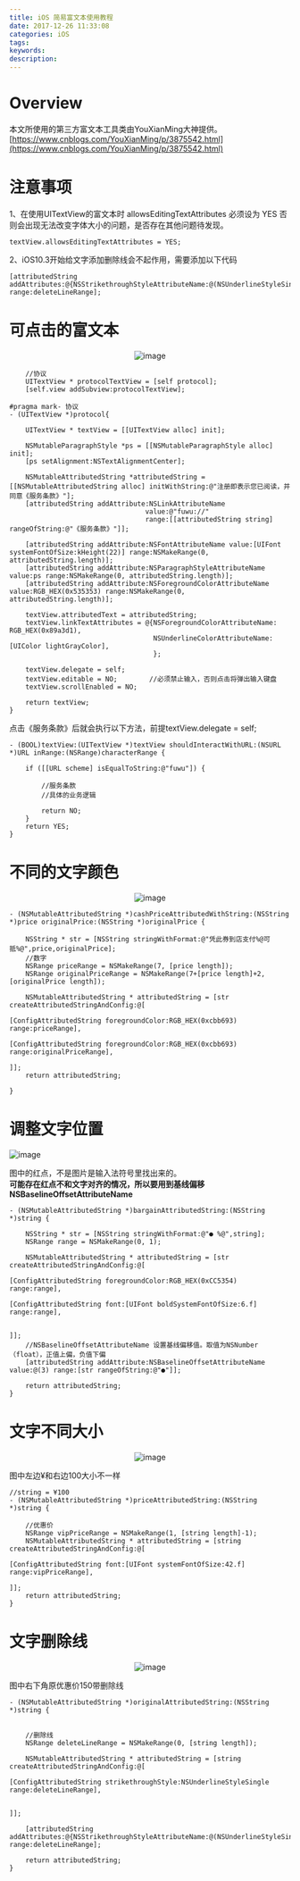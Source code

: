 ```yaml
---
title: iOS 简易富文本使用教程
date: 2017-12-26 11:33:08
categories: iOS
tags:
keywords:
description:
---
```


# Overview
本文所使用的第三方富文本工具类由YouXianMing大神提供。  
[https://www.cnblogs.com/YouXianMing/p/3875542.html](https://www.cnblogs.com/YouXianMing/p/3875542.html)

# 注意事项
1、在使用UITextView的富文本时 allowsEditingTextAttributes 必须设为 YES 否则会出现无法改变字体大小的问题，是否存在其他问题待发现。

```
textView.allowsEditingTextAttributes = YES;
```

2、iOS10.3开始给文字添加删除线会不起作用，需要添加以下代码

```
[attributedString addAttributes:@{NSStrikethroughStyleAttributeName:@(NSUnderlineStyleSingle),NSBaselineOffsetAttributeName:@(0)} range:deleteLineRange];
```
<!--more-->
# 可点击的富文本
<div align=center>  

![image](http://ojgg6fpio.bkt.clouddn.com/01A5C8DE-3514-4C96-9E1B-F1FA10B73E52.png?imageMogr2/thumbnail/!100p)

</div>

```
    //协议
    UITextView * protocolTextView = [self protocol];
    [self.view addSubview:protocolTextView];
```

```
#pragma mark- 协议
- (UITextView *)protocol{
    
    UITextView * textView = [[UITextView alloc] init];
    
    NSMutableParagraphStyle *ps = [[NSMutableParagraphStyle alloc] init];
    [ps setAlignment:NSTextAlignmentCenter];
    
    NSMutableAttributedString *attributedString = [[NSMutableAttributedString alloc] initWithString:@"注册即表示您已阅读，并同意《服务条款》"];
    [attributedString addAttribute:NSLinkAttributeName
                                  value:@"fuwu://"
                                  range:[[attributedString string] rangeOfString:@"《服务条款》"]];

    [attributedString addAttribute:NSFontAttributeName value:[UIFont systemFontOfSize:kHeight(22)] range:NSMakeRange(0, attributedString.length)];
    [attributedString addAttribute:NSParagraphStyleAttributeName value:ps range:NSMakeRange(0, attributedString.length)];
    [attributedString addAttribute:NSForegroundColorAttributeName value:RGB_HEX(0x535353) range:NSMakeRange(0, attributedString.length)];
    
    textView.attributedText = attributedString;
    textView.linkTextAttributes = @{NSForegroundColorAttributeName: RGB_HEX(0x89a3d1),
                                    NSUnderlineColorAttributeName: [UIColor lightGrayColor],
                                    };

    textView.delegate = self;
    textView.editable = NO;        //必须禁止输入，否则点击将弹出输入键盘
    textView.scrollEnabled = NO;
    
    return textView;
}
```

点击《服务条款》后就会执行以下方法，前提textView.delegate = self;
```
- (BOOL)textView:(UITextView *)textView shouldInteractWithURL:(NSURL *)URL inRange:(NSRange)characterRange {
    
    if ([[URL scheme] isEqualToString:@"fuwu"]) {
        
        //服务条款
        //具体的业务逻辑
        
        return NO;
    } 
    return YES;
}
```

# 不同的文字颜色
<div align=center> 

![image](http://ojgg6fpio.bkt.clouddn.com/159F5645-C87D-4834-81EF-0DBA32F02A31.png)

</div>

```
- (NSMutableAttributedString *)cashPriceAttributedWithString:(NSString *)price originalPrice:(NSString *)originalPrice {
    
    NSString * str = [NSString stringWithFormat:@"凭此券到店支付%@可抵%@",price,originalPrice];
    //数字
    NSRange priceRange = NSMakeRange(7, [price length]);
    NSRange originalPriceRange = NSMakeRange(7+[price length]+2, [originalPrice length]);
    
    NSMutableAttributedString * attributedString = [str createAttributedStringAndConfig:@[
                                                                                          [ConfigAttributedString foregroundColor:RGB_HEX(0xcbb693) range:priceRange],
                                                                                          [ConfigAttributedString foregroundColor:RGB_HEX(0xcbb693) range:originalPriceRange],
                                                                                          ]];
    return attributedString;
    
}
```

# 调整文字位置
![image](http://ojgg6fpio.bkt.clouddn.com/3101B044-201C-460F-A7EC-2BC328B6027A.png)

图中的红点，不是图片是输入法符号里找出来的。  
**可能存在红点不和文字对齐的情况，所以要用到基线偏移 NSBaselineOffsetAttributeName**

```
- (NSMutableAttributedString *)bargainAttributedString:(NSString *)string {
    
    NSString * str = [NSString stringWithFormat:@"● %@",string];
    NSRange range = NSMakeRange(0, 1);
    
    NSMutableAttributedString * attributedString = [str createAttributedStringAndConfig:@[
                                                                                          [ConfigAttributedString foregroundColor:RGB_HEX(0xCC5354) range:range],
                                                                                          [ConfigAttributedString font:[UIFont boldSystemFontOfSize:6.f] range:range],
                                                                                          
                                                                                          ]];
    //NSBaselineOffsetAttributeName 设置基线偏移值。取值为NSNumber （float），正值上偏，负值下偏
    [attributedString addAttribute:NSBaselineOffsetAttributeName value:@(3) range:[str rangeOfString:@"●"]];
    
    return attributedString;
}

```

# 文字不同大小
<div align=center> 

![image](http://ojgg6fpio.bkt.clouddn.com/BD3DE029-754F-444D-9738-A4235D4C5304.png)

</div>  
图中左边¥和右边100大小不一样

```
//string = ¥100
- (NSMutableAttributedString *)priceAttributedString:(NSString *)string {
    
    //优惠价
    NSRange vipPriceRange = NSMakeRange(1, [string length]-1);
    NSMutableAttributedString * attributedString = [string createAttributedStringAndConfig:@[
                                                                                             [ConfigAttributedString font:[UIFont systemFontOfSize:42.f] range:vipPriceRange],
                                                                                             ]];
    return attributedString;
}
```

# 文字删除线
<div align=center> 

![image](http://ojgg6fpio.bkt.clouddn.com/BD3DE029-754F-444D-9738-A4235D4C5304.png)

</div>  
图中右下角原优惠价150带删除线

```
- (NSMutableAttributedString *)originalAttributedString:(NSString *)string {
    
    
    //删除线
    NSRange deleteLineRange = NSMakeRange(0, [string length]);

    NSMutableAttributedString * attributedString = [string createAttributedStringAndConfig:@[
                                                                                                [ConfigAttributedString strikethroughStyle:NSUnderlineStyleSingle range:deleteLineRange],

                                                                                             ]];

    [attributedString addAttributes:@{NSStrikethroughStyleAttributeName:@(NSUnderlineStyleSingle),NSBaselineOffsetAttributeName:@(0)} range:deleteLineRange];
    
    return attributedString;
}
```






